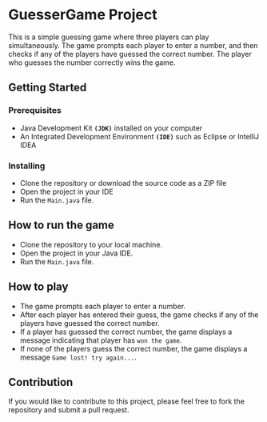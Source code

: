 # GuesserGame Project

This is a simple guessing game where three players can play simultaneously. The game prompts each player to enter a number, and then checks if any of the players have guessed the correct number. The player who guesses the number correctly wins the game.

## Getting Started
### Prerequisites
+ Java Development Kit **`(JDK)`** installed on your computer
+ An Integrated Development Environment **`(IDE)`** such as Eclipse or IntelliJ IDEA

### Installing
+ Clone the repository or download the source code as a ZIP file
+ Open the project in your IDE
+ Run the `Main.java` file.

## How to run the game
+ Clone the repository to your local machine.
+ Open the project in your Java IDE.
+ Run the `Main.java` file.

## How to play
+ The game prompts each player to enter a number.
+ After each player has entered their guess, the game checks if any of the players have guessed the correct number.
+ If a player has guessed the correct number, the game displays a message indicating that player has `won the game`.
+ If none of the players guess the correct number, the game displays a message `Game lost! try again...`.

## Contribution
If you would like to contribute to this project, please feel free to fork the repository and submit a pull request.
